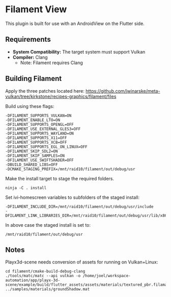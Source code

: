 # Filament View

This plugin is built for use with an AndroidView on the Flutter side.

## Requirements

- **System Compatibility:** The target system must support Vulkan
- **Compiler:** Clang
    - Note: Filament requires Clang

## Building Filament

Apply the three patches located here:
https://github.com/jwinarske/meta-vulkan/tree/kirkstone/recipes-graphics/filament/files

Build using these flags:

```
-DFILAMENT_SUPPORTS_VULKAN=ON
-DFILAMENT_ENABLE_LTO=ON
-DFILAMENT_SUPPORTS_OPENGL=OFF
-DFILAMENT_USE_EXTERNAL_GLES3=OFF
-DFILAMENT_SUPPORTS_WAYLAND=ON
-DFILAMENT_SUPPORTS_X11=OFF
-DFILAMENT_SUPPORTS_XCB=OFF
-DFILAMENT_SUPPORTS_EGL_ON_LINUX=OFF
-DFILAMENT_SKIP_SDL2=ON
-DFILAMENT_SKIP_SAMPLES=ON
-DFILAMENT_USE_SWIFTSHADER=OFF
-DBUILD_SHARED_LIBS=OFF
-DCMAKE_STAGING_PREFIX=/mnt/raid10/filament/out/debug/usr
```

Make the install target to stage the required folders.

    ninja -C . install

Set ivi-homescreen variables to subfolders of the staged install:

    -DFILAMENT_INCLUDE_DIR=/mnt/raid10/filament/out/debug/usr/include
    -DFILAMENT_LINK_LIBRARIES_DIR=/mnt/raid10/filament/out/debug/usr/lib/x86_64

In above case the staged install is set to:

    /mnt/raid10/filament/out/debug/usr

## Notes

Playx3d-scene needs conversion of assets for running on Vulkan+Linux:

```
cd filament/cmake-build-debug-clang
./tools/matc/matc --api vulkan -o /home/joel/workspace-automation/app/playx-3d-scene/example/build/flutter_assets/assets/materials/textured_pbr.filamat ../samples/materials/groundShadow.mat
```